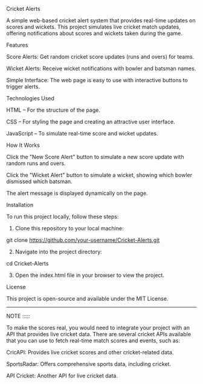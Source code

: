 Cricket Alerts

A simple web-based cricket alert system that provides real-time updates on scores and wickets. This project simulates live cricket match updates, offering notifications about scores and wickets taken during the game.

Features

Score Alerts: Get random cricket score updates (runs and overs) for teams.

Wicket Alerts: Receive wicket notifications with bowler and batsman names.

Simple Interface: The web page is easy to use with interactive buttons to trigger alerts.


Technologies Used

HTML – For the structure of the page.

CSS – For styling the page and creating an attractive user interface.

JavaScript – To simulate real-time score and wicket updates.


How It Works

Click the "New Score Alert" button to simulate a new score update with random runs and overs.

Click the "Wicket Alert" button to simulate a wicket, showing which bowler dismissed which batsman.

The alert message is displayed dynamically on the page.


Installation

To run this project locally, follow these steps:

1. Clone this repository to your local machine:

git clone https://github.com/your-username/Cricket-Alerts.git


2. Navigate into the project directory:

cd Cricket-Alerts


3. Open the index.html file in your browser to view the project.


License

This project is open-source and available under the MIT License.


---

NOTE :::::

To make the scores real, you would need to integrate your project with an API that provides live cricket data. There are several cricket APIs available that you can use to fetch real-time match scores and events, such as:

CricAPI: Provides live cricket scores and other cricket-related data.

SportsRadar: Offers comprehensive sports data, including cricket.

API Cricket: Another API for live cricket data.
